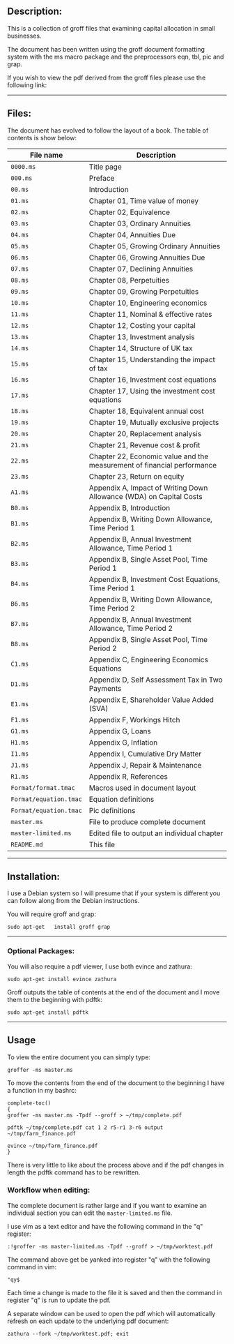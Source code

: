 ## Description:
This is a collection of groff files that examining capital allocation in small
businesses.

The document has been written using the groff document formatting system with
the ms macro package and the preprocessors eqn, tbl, pic and grap.

If you wish to view the pdf derived from the groff files please use the
following link:

---

## Files:
The document has evolved to follow the layout of a book. The table of contents
is show below:

File name | Description
--------- | -----------
`0000.ms` | Title page
`000.ms` | Preface
`00.ms` | Introduction
`01.ms` | Chapter 01, Time value of money
`02.ms` | Chapter 02, Equivalence
`03.ms` | Chapter 03, Ordinary Annuities
`04.ms` | Chapter 04, Annuities Due
`05.ms` | Chapter 05, Growing Ordinary Annuities
`06.ms` | Chapter 06, Growing Annuities Due
`07.ms` | Chapter 07, Declining Annuities
`08.ms` | Chapter 08, Perpetuities
`09.ms` | Chapter 09, Growing Perpetuities
`10.ms` | Chapter 10, Engineering economics
`11.ms` | Chapter 11, Nominal & effective rates
`12.ms` | Chapter 12, Costing your capital
`13.ms` | Chapter 13, Investment analysis
`14.ms` | Chapter 14, Structure of UK tax
`15.ms` | Chapter 15, Understanding the impact of tax
`16.ms` | Chapter 16, Investment cost equations
`17.ms` | Chapter 17, Using the investment cost equations
`18.ms` | Chapter 18, Equivalent annual cost
`19.ms` | Chapter 19, Mutually exclusive projects
`20.ms` | Chapter 20, Replacement analysis
`21.ms` | Chapter 21, Revenue cost & profit
`22.ms` | Chapter 22, Economic value and the measurement of financial performance
`23.ms` | Chapter 23, Return on equity
`A1.ms` | Appendix A, Impact of Writing Down Allowance (WDA) on Capital Costs
`B0.ms` | Appendix B, Introduction
`B1.ms` | Appendix B, Writing Down Allowance, Time Period 1
`B2.ms` | Appendix B, Annual Investment Allowance, Time Period 1
`B3.ms` | Appendix B, Single Asset Pool, Time Period 1
`B4.ms` | Appendix B, Investment Cost Equations, Time Period 1
`B6.ms` | Appendix B, Writing Down Allowance, Time Period 2
`B7.ms` | Appendix B, Annual Investment Allowance, Time Period 2
`B8.ms` | Appendix B, Single Asset Pool, Time Period 2
`C1.ms` | Appendix C, Engineering Economics Equations
`D1.ms` | Appendix D, Self Assessment Tax in Two Payments
`E1.ms` | Appendix E, Shareholder Value Added (SVA)
`F1.ms` | Appendix F, Workings Hitch
`G1.ms` | Appendix G, Loans
`H1.ms` | Appendix G, Inflation
`I1.ms` | Appendix I, Cumulative Dry Matter
`J1.ms` | Appendix J, Repair & Maintenance
`R1.ms` | Appendix R, References
`Format/format.tmac` | Macros used in document layout
`Format/equation.tmac` | Equation definitions
`Format/equation.tmac` | Pic definitions
`master.ms` | File to produce complete document
`master-limited.ms` | Edited file to output an individual chapter
`README.md` | This file

---

## Installation:
I use a Debian system so I will presume that if your system is different you
can follow along from the Debian instructions.

You will require groff and grap:

`sudo apt-get	install groff grap`

---

### Optional Packages:
You will also require a pdf viewer, I use both evince and zathura:

`sudo apt-get install evince zathura`

Groff outputs the table of contents at the end of the document and I move them
to the beginning with pdftk:

`sudo apt-get install pdftk`

---

## Usage
To view the entire document you can simply type:

`groffer -ms master.ms`

To move the contents from the end of the document to the beginning I have a
function in my bashrc:
```
complete-toc()
{
groffer -ms master.ms -Tpdf --groff > ~/tmp/complete.pdf

pdftk ~/tmp/complete.pdf cat 1 2 r5-r1 3-r6 output ~/tmp/farm_finance.pdf

evince ~/tmp/farm_finance.pdf
}
```
There is very little to like about the process above and if the pdf changes in
length the pdftk command has to be rewritten.

### Workflow when editing:
The complete document is rather large and if you want to examine an individual
section you can edit the `master-limited.ms` file.

I use vim as a text editor and have the following command in the "q" register:

`:!groffer -ms master-limited.ms -Tpdf --groff > ~/tmp/worktest.pdf`

The command above get be yanked into register "q" with the following command in
vim:

`"qy$`

Each time a change is made to the file it is saved and then the command in
register "q" is run to update the pdf.

A separate window can be used to open the pdf which will automatically refresh
on each update to the underlying pdf document:

`zathura --fork ~/tmp/worktest.pdf; exit`
